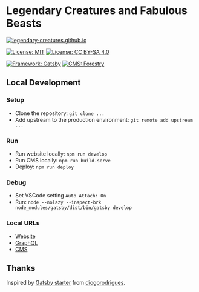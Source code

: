 # Legendary Creatures and Fabulous Beasts

[![legendary-creatures.github.io](https://img.shields.io/badge/legendary--creatures.github.io-247329)](https://legendary-creatures.github.io)

[![License: MIT](https://img.shields.io/badge/License-MIT-brightgreen)](/LICENSE)
[![License: CC BY-SA 4.0](https://img.shields.io/badge/License-CC_BY--SA_4.0-brightgreen?logo=Creative-Commons)](https://creativecommons.org/licenses/by-sa/4.0/)

[![Framework: Gatsby](https://img.shields.io/badge/Framework-Gatsby-663399?logo=Gatsby)](https://www.gatsbyjs.org/)
[![CMS: Forestry](https://img.shields.io/badge/CMS-Forestry-21e09e)](https://forestry.io/)

## Local Development

### Setup

- Clone the repository: `git clone ...`
- Add upstream to the production environment: `git remote add upstream ...`

### Run

- Run website locally: `npm run develop`
- Run CMS locally: `npm run build-serve`
- Deploy: `npm run deploy`

### Debug

- Set VSCode setting `Auto Attach: On`
- Run: `node --nolazy --inspect-brk node_modules/gatsby/dist/bin/gatsby develop`

### Local URLs

- [Website](http://localhost:8000/)
- [GraphQL](http://localhost:8000/___graphql)
- [CMS](http://localhost:9000/admin/)

## Thanks

Inspired by [Gatsby starter](https://github.com/diogorodrigues/iceberg-gatsby-multilang) from [diogorodrigues](https://github.com/diogorodrigues).
